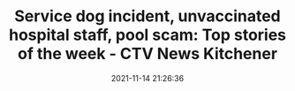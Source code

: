 ---
"title": "Service dog incident, unvaccinated hospital staff, pool scam: Top stories of the week - CTV News Kitchener"
"date": "2021-11-14 21:26:36"
"feed_name": "GOOGLENEWSINDUSTRIAL"
"feed_website": "https://news.google.com/search?q=industrial%2Bincident&hl=en-US&gl=US&ceid=US:en"
"feed_rss": "https://news.google.com/rss/search?q=industrial%2Bincident&hl=en-US&gl=US&ceid=US:en"
"link": "https://kitchener.ctvnews.ca/service-dog-incident-unvaccinated-hospital-staff-pool-scam-top-stories-of-the-week-1.5665821"
"source": "{'href': 'https://kitchener.ctvnews.ca', 'title': 'CTV News Kitchener'}"
"file": "_posts/2021-1-1-749a2d7fa1faf989dc4d357ad65986d41940d2f7.md"
"accident": "0"
"drilling": "0"
"dead": "0"
"injured": "0"
"arrested": "0"
"place": "unknown place"
"where": "unknown site"
"causes": "unknown"
"place_uri": "unknown place"
---